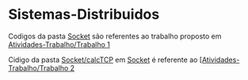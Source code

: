 # Sistemas-Distribuidos

Codigos da pasta [Socket](https://github.com/michelmelo25/Sistemas-Distribuidos/tree/master/Sockets) são referentes ao trabalho proposto em [Atividades-Trabalho/Trabalho 1](https://github.com/michelmelo25/Sistemas-Distribuidos/blob/master/Atividades-Trabalhos/Trabalho1.pdf)

Cidigo da pasta [Socket/calcTCP](https://github.com/michelmelo25/Sistemas-Distribuidos/tree/master/Sockets/src/calcTCP) em [Socket](https://github.com/michelmelo25/Sistemas-Distribuidos/tree/master/Sockets) é referente ao [[Atividades-Trabalho/Trabalho 2](https://github.com/michelmelo25/Sistemas-Distribuidos/blob/master/Atividades-Trabalhos/Trabalho2.pdf)
